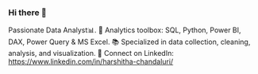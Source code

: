 ### Hi there 👋

Passionate Data Analyst📊.
🧰 Analytics toolbox: SQL, Python, Power BI, DAX, Power Query & MS Excel.
📚 Specialized in data collection, cleaning, analysis, and visualization.
🔗 Connect on LinkedIn: https://www.linkedin.com/in/harshitha-chandaluri/

<!--
**Harshithachandaluri/HarshithaChandaluri** is a ✨ _special_ ✨ repository because its `README.md` (this file) appears on your GitHub profile.

Here are some ideas to get you started:

- 🔭 I’m currently working on ...
- 🌱 I’m currently learning ...
- 👯 I’m looking to collaborate on ...
- 🤔 I’m looking for help with ...
- 💬 Ask me about ...
- 📫 How to reach me: ...
- 😄 Pronouns: ...
- ⚡ Fun fact: ...
-->
